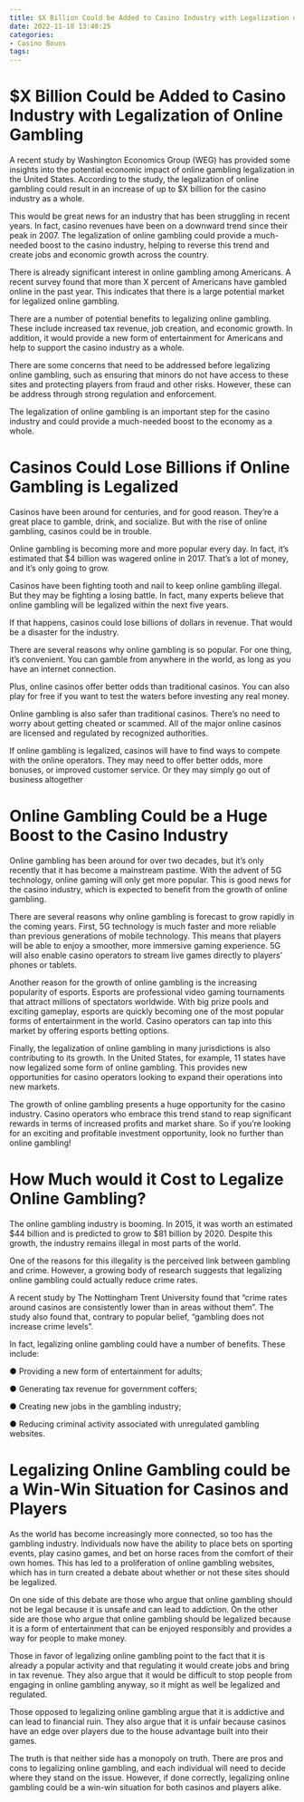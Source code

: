 ```yaml
---
title: $X Billion Could be Added to Casino Industry with Legalization of Online Gambling
date: 2022-11-18 13:40:25
categories:
- Casino Bouns
tags:
---
```



#  $X Billion Could be Added to Casino Industry with Legalization of Online Gambling

A recent study by Washington Economics Group (WEG) has provided some insights into the potential economic impact of online gambling legalization in the United States. According to the study, the legalization of online gambling could result in an increase of up to $X billion for the casino industry as a whole.

This would be great news for an industry that has been struggling in recent years. In fact, casino revenues have been on a downward trend since their peak in 2007. The legalization of online gambling could provide a much-needed boost to the casino industry, helping to reverse this trend and create jobs and economic growth across the country.

There is already significant interest in online gambling among Americans. A recent survey found that more than X percent of Americans have gambled online in the past year. This indicates that there is a large potential market for legalized online gambling.

There are a number of potential benefits to legalizing online gambling. These include increased tax revenue, job creation, and economic growth. In addition, it would provide a new form of entertainment for Americans and help to support the casino industry as a whole.

There are some concerns that need to be addressed before legalizing online gambling, such as ensuring that minors do not have access to these sites and protecting players from fraud and other risks. However, these can be address through strong regulation and enforcement.

The legalization of online gambling is an important step for the casino industry and could provide a much-needed boost to the economy as a whole.

#  Casinos Could Lose Billions if Online Gambling is Legalized

Casinos have been around for centuries, and for good reason. They’re a great place to gamble, drink, and socialize. But with the rise of online gambling, casinos could be in trouble.

Online gambling is becoming more and more popular every day. In fact, it’s estimated that $4 billion was wagered online in 2017. That’s a lot of money, and it’s only going to grow.

 Casinos have been fighting tooth and nail to keep online gambling illegal. But they may be fighting a losing battle. In fact, many experts believe that online gambling will be legalized within the next five years.

If that happens, casinos could lose billions of dollars in revenue. That would be a disaster for the industry.

There are several reasons why online gambling is so popular. For one thing, it’s convenient. You can gamble from anywhere in the world, as long as you have an internet connection.

Plus, online casinos offer better odds than traditional casinos. You can also play for free if you want to test the waters before investing any real money.

Online gambling is also safer than traditional casinos. There’s no need to worry about getting cheated or scammed. All of the major online casinos are licensed and regulated by recognized authorities.

If online gambling is legalized, casinos will have to find ways to compete with the online operators. They may need to offer better odds, more bonuses, or improved customer service. Or they may simply go out of business altogether

#  Online Gambling Could be a Huge Boost to the Casino Industry

Online gambling has been around for over two decades, but it’s only recently that it has become a mainstream pastime. With the advent of 5G technology, online gaming will only get more popular. This is good news for the casino industry, which is expected to benefit from the growth of online gambling.

There are several reasons why online gambling is forecast to grow rapidly in the coming years. First, 5G technology is much faster and more reliable than previous generations of mobile technology. This means that players will be able to enjoy a smoother, more immersive gaming experience. 5G will also enable casino operators to stream live games directly to players’ phones or tablets.

Another reason for the growth of online gambling is the increasing popularity of esports. Esports are professional video gaming tournaments that attract millions of spectators worldwide. With big prize pools and exciting gameplay, esports are quickly becoming one of the most popular forms of entertainment in the world. Casino operators can tap into this market by offering esports betting options.

Finally, the legalization of online gambling in many jurisdictions is also contributing to its growth. In the United States, for example, 11 states have now legalized some form of online gambling. This provides new opportunities for casino operators looking to expand their operations into new markets.

The growth of online gambling presents a huge opportunity for the casino industry. Casino operators who embrace this trend stand to reap significant rewards in terms of increased profits and market share. So if you’re looking for an exciting and profitable investment opportunity, look no further than online gambling!

#  How Much would it Cost to Legalize Online Gambling?

The online gambling industry is booming. In 2015, it was worth an estimated $44 billion and is predicted to grow to $81 billion by 2020. Despite this growth, the industry remains illegal in most parts of the world.

One of the reasons for this illegality is the perceived link between gambling and crime. However, a growing body of research suggests that legalizing online gambling could actually reduce crime rates.

A recent study by The Nottingham Trent University found that “crime rates around casinos are consistently lower than in areas without them”. The study also found that, contrary to popular belief, “gambling does not increase crime levels”.

In fact, legalizing online gambling could have a number of benefits. These include:

● Providing a new form of entertainment for adults;

● Generating tax revenue for government coffers;

● Creating new jobs in the gambling industry;

● Reducing criminal activity associated with unregulated gambling websites.

#  Legalizing Online Gambling could be a Win-Win Situation for Casinos and Players

As the world has become increasingly more connected, so too has the gambling industry. Individuals now have the ability to place bets on sporting events, play casino games, and bet on horse races from the comfort of their own homes. This has led to a proliferation of online gambling websites, which has in turn created a debate about whether or not these sites should be legalized.

On one side of this debate are those who argue that online gambling should not be legal because it is unsafe and can lead to addiction. On the other side are those who argue that online gambling should be legalized because it is a form of entertainment that can be enjoyed responsibly and provides a way for people to make money.

Those in favor of legalizing online gambling point to the fact that it is already a popular activity and that regulating it would create jobs and bring in tax revenue. They also argue that it would be difficult to stop people from engaging in online gambling anyway, so it might as well be legalized and regulated.

Those opposed to legalizing online gambling argue that it is addictive and can lead to financial ruin. They also argue that it is unfair because casinos have an edge over players due to the house advantage built into their games.

The truth is that neither side has a monopoly on truth. There are pros and cons to legalizing online gambling, and each individual will need to decide where they stand on the issue. However, if done correctly, legalizing online gambling could be a win-win situation for both casinos and players alike.
